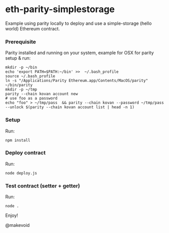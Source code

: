 # eth-parity-simplestorage

Example using parity locally to deploy and use a simple-storage (hello world) Ethereum contract.

### Prerequisite

Parity installed and running on your system, example for OSX for parity setup & run:

    mkdir -p ~/bin
    echo 'export PATH=$PATH:~/bin' >>  ~/.bash_profile
    source ~/.bash_profile
    ln -s "/Applications/Parity Ethereum.app/Contents/MacOS/parity" ~/bin/parity
    mkdir -p ~/tmp
    parity --chain kovan account new
    # use foo as a password
    echo "foo" > ~/tmp/pass  && parity --chain kovan --password ~/tmp/pass --unlock $(parity --chain kovan account list | head -n 1)


### Setup

Run:

```
npm install
```

### Deploy contract

Run:

```
node deploy.js
```

### Test contract (setter + getter)

Run:

```
node .
```


Enjoy!

@makevoid
